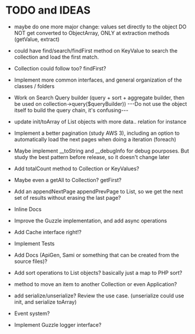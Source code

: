 # TODO and IDEAS

- maybe do one more major change: values set directly to the object DO NOT get converted to ObjectArray, ONLY at extraction methods (getValue, extract)

- could have find/search/findFirst method on KeyValue to search the collection and load the first match.
- Collection could follow too? findFirst?

- Implement more common interfaces, and general organization of the classes / folders

- Work on Search Query builder (query + sort + aggregate builder, then be used on collection->query($queryBuilder))
---Do not use the object itself to build the query chain, it's confusing---

- update init/toArray of List objects with more data.. relation for instance

- Implement a better pagination (study AWS 3), including an option to automatically load the next pages when doing a iteration (foreach)

- Maybe implement __toString and __debugInfo for debug pourposes. But study the best pattern before release, so it doesn't change later

- Add totalCount method to Collection or KeyValues?

- Maybe even a getAll to Collection? getFirst?

- Add an appendNextPage appendPrevPage to List, so we get the next set of results without erasing the last page?

- Inline Docs

- Improve the Guzzle implementation, and add async operations

- Add Cache interface right!?

- Implement Tests

- Add Docs (ApiGen, Sami or something that can be created from the source files)?

- Add sort operations to List objects? basically just a map to PHP sort?

- method to move an item to another Collection or even Application?

- add serialize/unserialize? Review the use case. (unserialize could use init, and serialize toArray)

- Event system?

- Implement Guzzle logger interface?